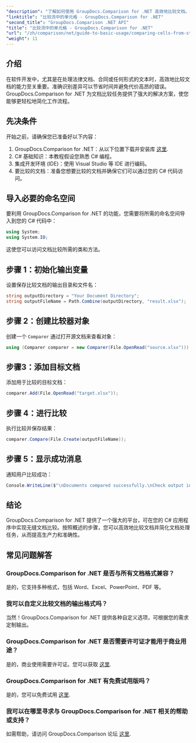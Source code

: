 ```yaml
---
"description": "了解如何使用 GroupDocs.Comparison for .NET 高效地比较文档。本指南内容详尽，将逐步指导您导入命名空间、初始化比较变量以及执行文档比较。"
"linktitle": "比较流中的单元格 - GroupDocs.Comparison for .NET"
"second_title": "GroupDocs.Comparison .NET API"
"title": "比较流中的单元格 - GroupDocs.Comparison for .NET"
"url": "/zh/comparison/net/guide-to-basic-usage/comparing-cells-from-stream/"
"weight": 11
---
```


## 介绍

在软件开发中，尤其是在处理法律文档、合同或任何形式的文本时，高效地比较文档的能力至关重要。准确识别差异可以节省时间并避免代价高昂的错误。GroupDocs.Comparison for .NET 为文档比较任务提供了强大的解决方案，使您能够更轻松地简化工作流程。

## 先决条件

开始之前，请确保您已准备好以下内容：

1. GroupDocs.Comparison for .NET：从以下位置下载并安装库 [这里](https://releases。groupdocs.com/comparison/net/).
2. C# 基础知识：本教程假设您熟悉 C# 编程。
3. 集成开发环境 (IDE)：使用 Visual Studio 等 IDE 进行编码。
4. 要比较的文档：准备您想要比较的文档并确保它们可以通过您的 C# 代码访问。

## 导入必要的命名空间

要利用 GroupDocs.Comparison for .NET 的功能，您需要将所需的命名空间导入到您的 C# 代码中：

```csharp
using System;
using System.IO;
```

这使您可以访问文档比较所需的类和方法。

## 步骤 1：初始化输出变量

设置保存比较文档的输出目录和文件名：

```csharp
string outputDirectory = "Your Document Directory";
string outputFileName = Path.Combine(outputDirectory, "result.xlsx");
```

## 步骤 2：创建比较器对象

创建一个 `Comparer` 通过打开源文档来查看对象：

```csharp
using (Comparer comparer = new Comparer(File.OpenRead("source.xlsx")))
```

## 步骤3：添加目标文档

添加用于比较的目标文档：

```csharp
comparer.Add(File.OpenRead("target.xlsx"));
```

## 步骤 4：进行比较

执行比较并保存结果：

```csharp
comparer.Compare(File.Create(outputFileName));
```

## 步骤 5：显示成功消息

通知用户比较成功：

```csharp
Console.WriteLine($"\nDocuments compared successfully.\nCheck output in {outputDirectory}.");
```

## 结论

GroupDocs.Comparison for .NET 提供了一个强大的平台，可在您的 C# 应用程序中实现无缝文档比较。按照概述的步骤，您可以高效地比较文档并简化文档处理任务，从而提高生产力和准确性。

## 常见问题解答

### GroupDocs.Comparison for .NET 是否与所有文档格式兼容？

是的，它支持多种格式，包括 Word、Excel、PowerPoint、PDF 等。

### 我可以自定义比较文档的输出格式吗？

当然！GroupDocs.Comparison for .NET 提供各种自定义选项，可根据您的需求定制输出。

### GroupDocs.Comparison for .NET 是否需要许可证才能用于商业用途？

是的，商业使用需要许可证。您可以获取 [这里](https://purchase。groupdocs.com/buy).

### GroupDocs.Comparison for .NET 有免费试用版吗？

是的，您可以免费试用 [这里](https://releases。groupdocs.com/).

### 我可以在哪里寻求与 GroupDocs.Comparison for .NET 相关的帮助或支持？

如需帮助，请访问 GroupDocs.Comparison 论坛 [这里](https://forum。groupdocs.com/c/comparison/12).